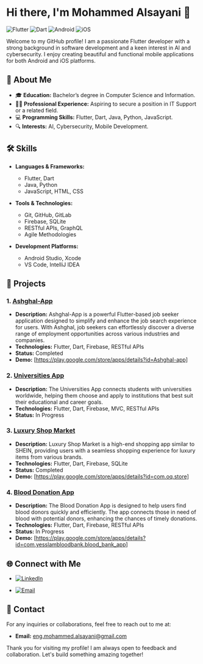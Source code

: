 
# Hi there, I'm Mohammed Alsayani 👋

![Flutter](https://img.shields.io/badge/Flutter-02569B?style=for-the-badge&logo=flutter&logoColor=white)
![Dart](https://img.shields.io/badge/Dart-0175C2?style=for-the-badge&logo=dart&logoColor=white)
![Android](https://img.shields.io/badge/Android-3DDC84?style=for-the-badge&logo=android&logoColor=white)
![iOS](https://img.shields.io/badge/iOS-000000?style=for-the-badge&logo=ios&logoColor=white)

Welcome to my GitHub profile! I am a passionate Flutter developer with a strong background in software development and a keen interest in AI and cybersecurity. I enjoy creating beautiful and functional mobile applications for both Android and iOS platforms.

## 🚀 About Me

- 🎓 **Education:** Bachelor’s degree in Computer Science and Information.
- 👨‍💻 **Professional Experience:** Aspiring to secure a position in IT Support or a related field.
- 💻 **Programming Skills:** Flutter, Dart, Java, Python, JavaScript.
- 🔍 **Interests:** AI, Cybersecurity, Mobile Development.

## 🛠️ Skills

- **Languages & Frameworks:** 
  - Flutter, Dart
  - Java, Python
  - JavaScript, HTML, CSS

- **Tools & Technologies:** 
  - Git, GitHub, GitLab
  - Firebase, SQLite
  - RESTful APIs, GraphQL
  - Agile Methodologies

- **Development Platforms:** 
  - Android Studio, Xcode
  - VS Code, IntelliJ IDEA



## 📱 Projects

### 1. [Ashghal-App](https://github.com/mohammedalsayani/Ashghal-App)
   - **Description:** Ashghal-App is a powerful Flutter-based job seeker application designed to simplify and enhance the job search experience for users. With Ashghal, job seekers can effortlessly discover a diverse range of employment opportunities across various industries and companies.
   - **Technologies:** Flutter, Dart, Firebase, RESTful APIs
   - **Status:** Completed
   - **Demo:** [https://play.google.com/store/apps/details?id=Ashghal-app]

### 2. [Universities App](https://github.com/mohammedalsayani/Universities-App)
   - **Description:** The Universities App connects students with universities worldwide, helping them choose and apply to institutions that best suit their educational and career goals.
   - **Technologies:** Flutter, Dart, Firebase, MVC, RESTful APIs
   - **Status:** In Progress
 
### 3. [Luxury Shop Market](https://github.com/mohammedalsayani/Luxury-Shop-Market)
   - **Description:** Luxury Shop Market is a high-end shopping app similar to SHEIN, providing users with a seamless shopping experience for luxury items from various brands.
   - **Technologies:** Flutter, Dart, Firebase, SQLite
   - **Status:** Completed
   - **Demo:** [https://play.google.com/store/apps/details?id=com.oq.store]

### 4. [Blood Donation App](https://github.com/mohammedalsayani/Blood-Donation-App)
   - **Description:** The Blood Donation App is designed to help users find blood donors quickly and efficiently. The app connects those in need of blood with potential donors, enhancing the chances of timely donations.
   - **Technologies:** Flutter, Dart, Firebase, RESTful APIs
   - **Status:** In Progress
   - **Demo:** [https://play.google.com/store/apps/details?id=com.yesslambloodbank.blood_bank_app]

## 🌐 Connect with Me

- [![LinkedIn](https://img.shields.io/badge/LinkedIn-0077B5?style=for-the-badge&logo=linkedin&logoColor=white)](www.linkedin.com/in/mohammed-alsayani)

- [![Email](https://img.shields.io/badge/Email-D14836?style=for-the-badge&logo=gmail&logoColor=white)](mailto:eng.mohammed.alsayani@gmail.com)

## 📧 Contact

For any inquiries or collaborations, feel free to reach out to me at:
- **Email:** eng.mohammed.alsayani@gmail.com




Thank you for visiting my profile! I am always open to feedback and collaboration. Let's build something amazing together!

